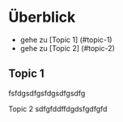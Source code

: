 # Überblick

- gehe zu [Topic 1] (#topic-1)
- gehe zu [Topic 2] (#topic-2)






## Topic 1

fsfdgsdfgsfdgsdfgsdfg











Topic 2
sdfgfddffdgdsfgdfgfd
